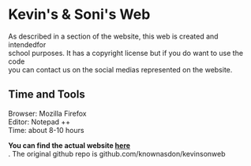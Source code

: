 Kevin's & Soni's Web
===

As described in a section of the website, this web is created and intendedfor<br>
school purposes. It has a copyright license but if you do want to use the code<br>
you can contact us on the social medias represented on the website.<br>


Time and Tools
---

Browser: Mozilla Firefox<br>
Editor: Notepad ++<br>
Time: about 8-10 hours<br>

**You can find the actual website
[here](http://knownasdon.github.io/kevinsonweb)**<br>.
The original github repo is github.com/knownasdon/kevinsonweb
